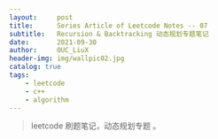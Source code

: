 ```yaml
---
layout:     post
title:      Series Article of Leetcode Notes -- 07
subtitle:   Recursion & Backtracking 动态规划专题笔记      
date:       2021-09-30
author:     OUC_LiuX
header-img: img/wallpic02.jpg
catalog: true
tags:
    - leetcode      
    - c++     
    - algorithm            
---     
```


> leetcode 刷题笔记，动态规划专题  。     

